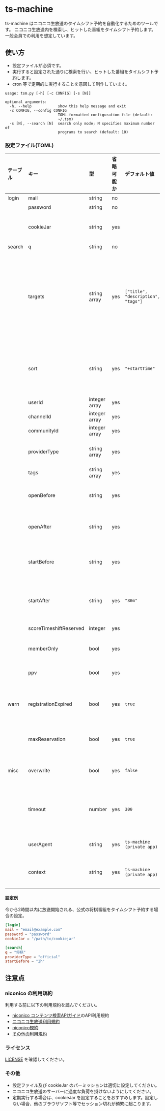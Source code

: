 # ts-machine
ts-machine はニコニコ生放送のタイムシフト予約を自動化するためのツールです。
ニコニコ生放送内を検索し、ヒットした番組をタイムシフト予約します。
一般会員での利用を想定しています。

## 使い方

  - 設定ファイルが必須です。
  - 実行すると設定された通りに検索を行い、ヒットした番組をタイムシフト予約します。
  - cron 等で定期的に実行することを意図して制作しています。

```
usage: tsm.py [-h] [-c CONFIG] [-s [N]]

optional arguments:
  -h, --help            show this help message and exit
  -c CONFIG, --config CONFIG
                        TOML-formatted configuration file (default:
                        ~/.tsm)
  -s [N], --search [N]  search only mode; N specifies maximum number of
                        programs to search (default: 10)
```

### 設定ファイル(TOML)
|テーブル|キー|型|省略可能か|デフォルト値|説明|
|:-|:-|:-|:-|:-|:-|
|login|mail|string|no||メールアドレス|
||password|string|no||パスワード|
||cookieJar|string|yes||クッキー保存先のファイル。LWPCookieJar を使用します。|
|search|q|string|no||検索キーワード|
||targets|string array|yes|`["title", "description", "tags"]`|検索対象。[コンテンツ検索API](https://site.nicovideo.jp/search-api-docs/search.html)のフィールドを指定できます。キーワード検索の場合は`["title", "description", "tags"]`、タグ検索の場合は`["tagsExact"]`を指定してください。|
||sort|string|yes|`"+startTime"`|タイムシフト予約の登録順序。[コンテンツ検索API](https://site.nicovideo.jp/search-api-docs/search.html)の \_sort クエリパラメータと同様に指定してください。|
||userId|integer array|yes||放送者のID|
||channelId|integer array|yes||チャンネルID|
||communityId|integer array|yes||コミュニティID|
||providerType|string array|yes||放送元種別(`"official"`, `"community"`, `"channel"`)|
||tags|string array|yes||タグ|
||openBefore|string|yes||今から何時間以内に開場するか(`"1h30m"` などの形式で指定)|
||openAfter|string|yes||今から何時間以降に開場するか(`"1h30m"` などの形式で指定)|
||startBefore|string|yes||今から何時間以内に放送開始するか(`"1h30m"` などの形式で指定)|
||startAfter|string|yes|`"30m"`|今から何時間以降に放送開始するか(`"1h30m"` などの形式で指定)|
||scoreTimeshiftReserved|integer|yes||タイムシフト予約者数の下限|
||memberOnly|bool|yes||チャンネル・コミュニティ限定か|
||ppv|bool|yes||有料放送か(ネットチケットが必要か)|
|warn|registrationExpired|bool|yes|`true`|タイムシフト予約が申し込み期限切れだった場合に警告します。|
||maxReservation|bool|yes|`true`|タイムシフトの予約上限に達した場合に警告します。|
|misc|overwrite|bool|yes|`false`|視聴期限が切れたタイムシフト予約を上書きします。|
||timeout|number|yes|`300`|サーバーのレスポンスが受信できなくなってから指定秒数経過すると処理を中断します。|
||userAgent|string|yes|`ts-machine (private app)`|HTTP リクエストの User-Agent ヘッダ|
||context|string|yes|`ts-machine (private app)`|[コンテンツ検索API](https://site.nicovideo.jp/search-api-docs/search.html)の \_context クエリパラメータ|

#### 設定例
今から2時間以内に放送開始される、公式の将棋番組をタイムシフト予約する場合の設定。
```toml
[login]
mail = "email@example.com"
password = "password"
cookieJar = "/path/to/cookiejar"

[search]
q = "将棋"
providerType = "official"
startBefore = "2h"
```

## 注意点
### niconico の利用規約
利用する前に以下の利用規約を読んでください。

  - [niconico コンテンツ検索APIガイド](https://site.nicovideo.jp/search-api-docs/search.html)のAPI利用規約
  - [ニコニコ生放送利用規約](https://site.live.nicovideo.jp/rule.html)
  - [niconico規約](https://account.nicovideo.jp/rules/account)
  - [その他の利用規約](http://info.nicovideo.jp/base/term.html)

### ライセンス
[LICENSE](LICENSE) を確認してください。

### その他
  - 設定ファイル及び cookieJar のパーミッションは適切に設定してください。
  - ニコニコ生放送のサーバーに過度な負荷を掛けないようにしてください。
  - 定期実行する場合は、cookieJar を設定することをおすすめします。設定しない場合、他のブラウザソフト等でセッション切れが頻繁に起こります。
